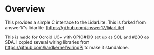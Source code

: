 # Overview

This provides a simple C interface to the LidarLite. This is forked from answer17's lidarlite. (https://github.com/answer17/lidarLite)

This is made for Odroid U3+ with GPIO#199 set up as SCL and #200 as SDA. I copied several wiring libraries from https://github.com/hardkernel/wiringPi to make it standalone.
